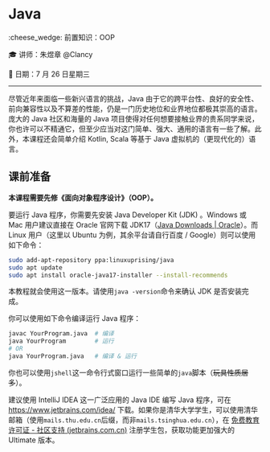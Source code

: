 # Java

:cheese_wedge: 前置知识：OOP

:mortar_board: 讲师：朱煜章 @Clancy

:date: 日期：7 月 26 日星期三

---

尽管近年来面临一些新兴语言的挑战，Java 由于它的跨平台性、良好的安全性、前向兼容性以及不算差的性能，仍是一门历史地位和业界地位都极其崇高的语言。庞大的 Java 社区和海量的 Java 项目使得对任何想要接触业界的贵系同学来说，你也许可以不精通它，但至少应当对这门简单、强大、通用的语言有一些了解。此外，本课程还会简单介绍 Kotlin, Scala 等基于 Java 虚拟机的（更现代化的）语言。

## 课前准备

**本课程需要先修《面向对象程序设计》（OOP）。**

要运行 Java 程序，你需要先安装 Java Developer Kit (JDK) 。Windows 或 Mac 用户建议直接在 Oracle 官网下载 JDK17（[Java Downloads | Oracle](https://www.oracle.com/java/technologies/downloads/#java17)）。而 Linux 用户（这里以 Ubuntu 为例，其余平台请自行百度 / Google）则可以使用如下命令：

```bash
sudo add-apt-repository ppa:linuxuprising/java
sudo apt update
sudo apt install oracle-java17-installer --install-recommends
```

本教程就会使用这一版本。请使用`java -version`命令来确认 JDK 是否安装完成。

你可以使用如下命令编译运行 Java 程序：

```bash
javac YourProgram.java  # 编译
java YourProgram        # 运行
# OR 
java YourProgram.java   # 编译 & 运行
```

你也可以使用`jshell`这一命令行式窗口运行一些简单的`java`脚本（~~玩具性质居多~~）。

建议使用 IntelliJ IDEA 这一广泛应用的 Java IDE 编写 Java 程序，可在 https://www.jetbrains.com/idea/ 下载。如果你是清华大学学生，可以使用清华邮箱（使用`mails.thu.edu.cn`后缀，而非`mails.tsinghua.edu.cn`），在 [免费教育许可证 - 社区支持 (jetbrains.com.cn)](https://www.jetbrains.com.cn/community/education/#students) 注册学生包，获取功能更加强大的 Ultimate 版本。